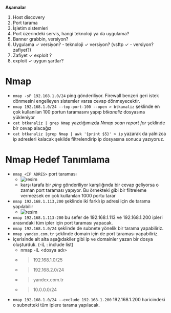 **Aşamalar**
1.  Host discovery
2.  Port tarama
3.  İşletim sistemleri
4.  Port üzerindeki servis, hangi teknoloji ya da uygulama?
5.  Banner grabbin, versiyon?
6.  Uygulama 	✓ versiyon? - teknoloji	✓ versiyon? (vsftp	✓ - versiyon? zafiyet?)
7.  Zafiyet	✓ exploit ?
8.  exploit	✓ uygun şartlar?

# Nmap #

- `nmap -sP 192.168.1.0/24` ping gönderiliyor. Firewall benzeri geri istek dönmesini engelleyen sistemler varsa cevap dönmeyecektir.
- `nmap 192.168.1.0/24 --top-port-100 --open > btkanaliz` şeklinde en çok kullanılan 100 portun taramasını yapıp _btkanaliz_ dosyasına yükleniyor
- `cat btkanaliz | grep Nmap` yazdığımızda _Nmap scan report for <IP ADRES>_ şeklinde bir cevap alacağız
- `cat btkanaliz |grep Nmap | awk '{print $5}' > ip` yazarak da yalnızca ip adresleri kalacak şekilde filtrelendirip ip dosyasına sonucu yazıyoruz.

# Nmap Hedef Tanımlama #
- `nmap <IP ADRES>` port taraması
  - ![resim](https://user-images.githubusercontent.com/63648396/147383963-0d1a2541-93af-4f1f-a8cf-d3b9d37b46f1.png)
  - karşı tarafa bir _ping_ gönderiliyor karşılığında bir cevap geliyorsa o zaman port taraması yapıyor. Bu örnekteki gibi bir filtreleme vermezsek en çok kullanılan 1000 portu tarar
- `nmap 192.168.1.113,200` şeklinde iki farklı ip adresi için de tarama yapılabilir
  - ![resim](https://user-images.githubusercontent.com/63648396/147384067-f905632c-2a0e-49b3-96de-92ba30467897.png)
- `nmap 192.168.1.113-200` bu sefer de 192.168.1.113 ve 192.168.1.200 ipleri arasındaki tüm ipler için port taraması yapacak.
- `nmap 192.168.1.0/24` şeklinde de subnete yönelik bir tarama yapabiliriz.
- `nmap yandex.com.tr` şeklinde domain için de port taraması yapabiliriz.
- içerisinde alt alta aşağıdakiler gibi ip ve domainler yazan bir dosya oluşturduk. (-iL : include list)
  - nmap -iL <dosya adı>
  - > 192.168.1.0/25 
  - > 192.168.2.0/24
  - > yandex.com.tr
  - > 10.0.0.0/24
- `nmap 192.168.1.0/24 --exclude 192.168.1.200` 192.168.1.200 haricindeki o subnetteki tüm iplere tarama yapılacak.
  
  
